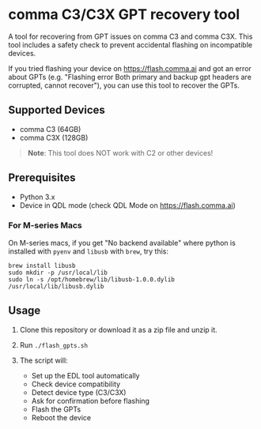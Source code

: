 # comma C3/C3X GPT recovery tool

A tool for recovering from GPT issues on comma C3 and comma C3X. This tool includes a safety check to prevent accidental flashing on incompatible devices.

If you tried flashing your device on https://flash.comma.ai and got an error about GPTs (e.g. "Flashing error Both primary and backup gpt headers are corrupted, cannot recover"), you can use this tool to recover the GPTs.

## Supported Devices

- comma C3 (64GB)
- comma C3X (128GB)

> **Note**: This tool does NOT work with C2 or other devices!

## Prerequisites

- Python 3.x
- Device in QDL mode (check QDL Mode on https://flash.comma.ai)

### For M-series Macs

On M-series macs, if you get "No backend available" where python is installed with `pyenv` and `libusb` with `brew`, try this:

```
brew install libusb
sudo mkdir -p /usr/local/lib
sudo ln -s /opt/homebrew/lib/libusb-1.0.0.dylib /usr/local/lib/libusb.dylib
```

## Usage

1. Clone this repository or download it as a zip file and unzip it.

2. Run `./flash_gpts.sh`

3. The script will:
   - Set up the EDL tool automatically
   - Check device compatibility
   - Detect device type (C3/C3X)
   - Ask for confirmation before flashing
   - Flash the GPTs
   - Reboot the device
